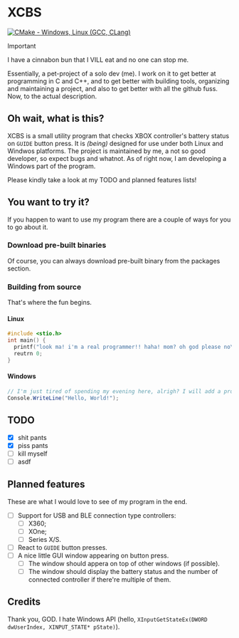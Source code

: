 # XCBS

[![CMake - Windows, Linux (GCC, CLang)](https://github.com/xc0ff/xcbs/actions/workflows/cmake-multi-platform.yml/badge.svg)](https://github.com/xc0ff/xcbs/actions/workflows/cmake-multi-platform.yml)

> [!IMPORTANT]
> I have a cinnabon bun that I VILL eat and no one can stop me.

Essentially, a pet-project of a solo dev (me). I work on it to get better at programming in C and C++, and to get better with building tools, organizing and maintaining a project, and also to get better with all the github fuss. Now, to the actual description.

## Oh wait, what is this?

XCBS is a small utility program that checks XBOX controller's battery status on `GUIDE` button press. It is *(being)* designed for use under both Linux and Windwos platforms. The project is maintained by me, a not so good developer, so expect bugs and whatnot.
As of right now, I am developing a Windows part of the program.

Please kindly take a look at my TODO and planned features lists!

## You want to try it?

If you happen to want to use my program there are a couple of ways for you to go about it.

### Download pre-built binaries

Of course, you can always download pre-built binary from the packages section.

### Building from source

That's where the fun begins.

#### Linux

```c
#include <stio.h>
int main() {
  printf("look ma! i'm a real programmer!! haha! mom? oh god please no\n");
  reutrn 0;
}
```

#### Windows

```C#
// I'm just tired of spending my evening here, alrigh? I will add a proper guide later!
Console.WriteLine("Hello, World!");
```

## TODO

- [x] shit pants
- [x] piss pants
- [ ] kill myself
- [ ] asdf

## Planned features

These are what I would love to see of my program in the end.

- [ ] Support for USB and BLE connection type controllers:
  - [ ] X360;
  - [ ] XOne;
  - [ ] Series X/S.
- [ ] React to `GUIDE` button presses.
- [ ] A nice little GUI window appearing on button press.
  - [ ] The window should appera on top of other windows (if possible).
  - [ ] The window should display the battery status and the number of connected controller if there're multiple of them.

## Credits

Thank you, GOD. I hate Windows API (hello, `XInputGetStateEx(DWORD dwUserIndex, XINPUT_STATE* pState)`).
